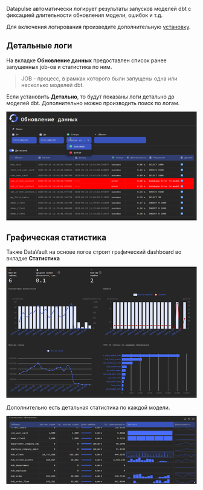 Datapulse автоматически логирует результаты запусков моделей dbt с фиксацией длительности обновления модели, ошибок и т.д.

Для включения логирования произведите дополнительную [установку](install.md#anchor_artifacts).

## Детальные логи
На вкладке **Обновление данных** предоставлен список ранее запущенных job-ов и статистика по ним.

> JOB -  процесс, в рамках которого были запущены одна или несколько моделей dbt.

Если установить **Детально**, то будут показаны логи детально до моделей dbt.
Дополнительно можно производить поиск по логам.

![Логи](images/logs.png)

## Графическая статистика
Также DataVault на основе логов строит графический dashboard во вкладке **Статистика**

![Дашборд](images/logs_dashboard.png)

Дополнительно есть детальная статистика по каждой модели.

![Таблица](images/logs_table.png)